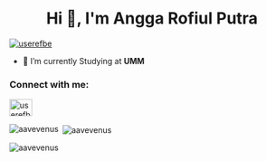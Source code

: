 <h1 align="center">Hi 👋, I'm Angga Rofiul Putra</h1>
<p align="left"> <a href="https://twitter.com/userefbe" target="blank"><img src="https://img.shields.io/twitter/follow/userefbe?logo=twitter&style=for-the-badge" alt="userefbe" /></a> </p>

- 🔭 I’m currently Studying at **UMM**

<h3 align="left">Connect with me:</h3>
<p align="left">
<a href="https://twitter.com/userefbe" target="blank"><img align="center" src="https://raw.githubusercontent.com/rahuldkjain/github-profile-readme-generator/master/src/images/icons/Social/twitter.svg" alt="userefbe" height="30" width="40" /></a>
</p>

<p><img align="left" src="https://github-readme-stats.vercel.app/api/top-langs?username=aavevenus&show_icons=true&locale=en&layout=compact" alt="aavevenus" /></p>

<p>&nbsp;<img align="center" src="https://github-readme-stats.vercel.app/api?username=aavevenus&show_icons=true&locale=en" alt="aavevenus" /></p>

<p><img align="center" src="https://github-readme-streak-stats.herokuapp.com/?user=aavevenus&" alt="aavevenus" /></p>
